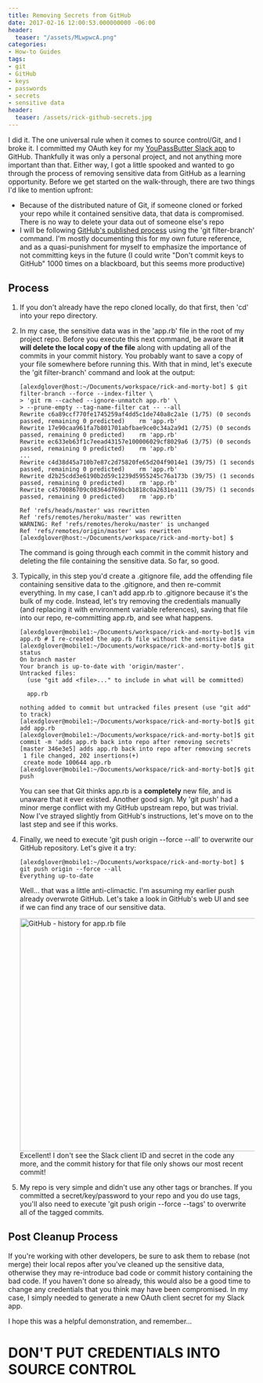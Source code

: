 ```yaml
---
title: Removing Secrets from GitHub
date: 2017-02-16 12:00:53.000000000 -06:00
header:
  teaser: "/assets/MLwpwcA.png"
categories:
- How-to Guides
tags:
- git
- GitHub
- keys
- passwords
- secrets
- sensitive data
header:
  teaser: /assets/rick-github-secrets.jpg
---
```

I did it. The one universal rule when it comes to source control/Git, and I broke it. I committed my OAuth key for my <a href="http://alexdglover.com/youpassbutter-slack-bot-part-1/" target="_blank">YouPassButter Slack app</a> to GitHub. Thankfully it was only a personal project, and not anything more important than that. Either way, I got a little spooked and wanted to go through the process of removing sensitive data from GitHub as a learning opportunity.
Before we get started on the walk-through, there are two things I'd like to mention upfront:

* Because of the distributed nature of Git, if someone cloned or forked your repo while it contained sensitive data, that data is compromised. There is no way to delete your data out of someone else's repo
* I will be following <a href="https://help.github.com/articles/removing-sensitive-data-from-a-repository/">GitHub's published process</a> using the 'git filter-branch' command. I'm mostly documenting this for my own future reference, and as a quasi-punishment for myself to emphasize the importance of not committing keys in the future (I could write "Don't commit keys to GitHub" 1000 times on a blackboard, but this seems more productive)

<h2>Process</h2>

1. If you don't already have the repo cloned locally, do that first, then 'cd' into your repo directory.
2. In my case, the sensitive data was in the 'app.rb' file in the root of my project repo. Before you execute this next command, be aware that <strong>it will delete the local copy of the file</strong> along with updating all of the commits in your commit history. You probably want to save a copy of your file somewhere before running this. With that in mind, let's execute the 'git filter-branch' command and look at the output:


   ```shell
   [alexdglover@host:~/Documents/workspace/rick-and-morty-bot] $ git filter-branch --force --index-filter \
   > 'git rm --cached --ignore-unmatch app.rb' \
   > --prune-empty --tag-name-filter cat -- --all
   Rewrite c6a89ccf770fe1745259af4dd5c1de740a8c2a1e (1/75) (0 seconds passed, remaining 0 predicted)    rm 'app.rb'
   Rewrite 17e90caa961fa7b801701abfbae9ce0c34a2a9d1 (2/75) (0 seconds passed, remaining 0 predicted)    rm 'app.rb'
   Rewrite ec633eb63f1c7eead43157e100006029cf8029a6 (3/75) (0 seconds passed, remaining 0 predicted)    rm 'app.rb'
   ...
   Rewrite c4d38d45a710b7e87c2d75820fe65d204f9014e1 (39/75) (1 seconds passed, remaining 0 predicted)    rm 'app.rb'
   Rewrite d2b25cdd3e6190b2d59c1239d5955245c76a173b (39/75) (1 seconds passed, remaining 0 predicted)    rm 'app.rb'
   Rewrite c4570086709c08364d769bcb1818c0a2631ea111 (39/75) (1 seconds passed, remaining 0 predicted)    rm 'app.rb'

   Ref 'refs/heads/master' was rewritten
   Ref 'refs/remotes/heroku/master' was rewritten
   WARNING: Ref 'refs/remotes/heroku/master' is unchanged
   Ref 'refs/remotes/origin/master' was rewritten
   [alexdglover@host:~/Documents/workspace/rick-and-morty-bot] $
   ```

   The command is going through each commit in the commit history and deleting the file containing the sensitive data. So far, so good.

3. Typically, in this step you'd create a .gitignore file, add the offending file containing sensitive data to the .gitignore, and then re-commit everything. In my case, I can't add app.rb to .gitignore because it's the bulk of my code. Instead, let's try removing the credentials manually (and replacing it with environment variable references), saving that file into our repo, re-committing app.rb, and see what happens.

   ```shell
   [alexdglover@mobile1:~/Documents/workspace/rick-and-morty-bot]$ vim app.rb # I re-created the app.rb file without the sensitive data
   [alexdglover@mobile1:~/Documents/workspace/rick-and-morty-bot]$ git status
   On branch master
   Your branch is up-to-date with 'origin/master'.
   Untracked files:
     (use "git add <file>..." to include in what will be committed)

     app.rb

   nothing added to commit but untracked files present (use "git add" to track)
   [alexdglover@mobile1:~/Documents/workspace/rick-and-morty-bot]$ git add app.rb
   [alexdglover@mobile1:~/Documents/workspace/rick-and-morty-bot]$ git commit -m 'adds app.rb back into repo after removing secrets'
   [master 346e3e5] adds app.rb back into repo after removing secrets
    1 file changed, 202 insertions(+)
    create mode 100644 app.rb
   [alexdglover@mobile1:~/Documents/workspace/rick-and-morty-bot]$ git push
   ```

   You can see that Git thinks app.rb is a <strong>completely</strong> new file, and is unaware that it ever existed. Another good sign. My 'git push' had a minor merge conflict with my GitHub upstream repo, but was trivial. Now I've strayed slightly from GitHub's instructions, let's move on to the last step and see if this works.

4. Finally, we need to execute 'git push origin --force --all' to overwrite our GitHub repository. Let's give it a try:

   ```shell
   [alexdglover@mobile1:~/Documents/workspace/rick-and-morty-bot] $ git push origin --force --all
   Everything up-to-date
   ```

   Well... that was a little anti-climactic. I'm assuming my earlier push already overwrote GitHub. Let's take a look in GitHub's web UI and see if we can find any trace of our sensitive data.

   <a href="http://i.imgur.com/MLwpwcA.png"><img class="aligncenter size-large" src="{{ site.baseurl }}/assets/MLwpwcA.png" alt="GitHub - history for app.rb file" width="1146" height="475" /></a>
   Excellent! I don't see the Slack client ID and secret in the code any more, and the commit history for that file only shows our most recent commit!

5. My repo is very simple and didn't use any other tags or branches. If you committed a secret/key/password to your repo and you do use tags, you'll also need to execute 'git push origin --force --tags' to overwrite all of the tagged commits.

<h2>Post Cleanup Process</h2>

If you're working with other developers, be sure to ask them to rebase (not merge) their local repos after you've cleaned up the sensitive data, otherwise they may re-introduce bad code or commit history containing the bad code. If you haven't done so already, this would also be a good time to change any credentials that you think may have been compromised. In my case, I simply needed to generate a new OAuth client secret for my Slack app.

I hope this was a helpful demonstration, and remember...

<h1>DON'T PUT CREDENTIALS INTO SOURCE CONTROL</h1>

